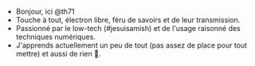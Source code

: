 - Bonjour, ici @th71
- Touche à tout, électron libre, féru de savoirs et de leur transmission.
- Passionné par le low-tech (#jesuisamish) et de l'usage raisonné des techniques numériques.
- J'apprends actuellement un peu de tout (pas assez de place pour tout mettre) et aussi de rien 🙂.

<!---
th71/th71 is a ✨ special ✨ repository because its `README.md` (this file) appears on your GitHub profile.
You can click the Preview link to take a look at your changes.
--->
